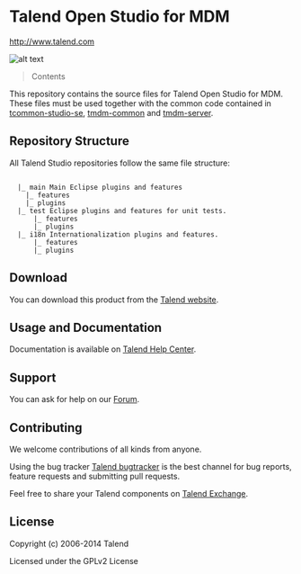 # Talend Open Studio for MDM
http://www.talend.com


![alt text](http://www.talend.com/sites/default/files/logo-talend.jpg "Talend")


> Contents

This repository contains the source files for Talend Open Studio for MDM. These files must be used together with the common code contained in [tcommon-studio-se](https://github.com/Talend/tcommon-studio-se), [tmdm-common](https://github.com/Talend/tmdm-common) and [tmdm-server](https://github.com/Talend/tmdm-server-se).

## Repository Structure
All Talend Studio repositories follow the same file structure:
```

  |_ main Main Eclipse plugins and features
    |_ features
    |_ plugins
  |_ test Eclipse plugins and features for unit tests. 
      |_ features
      |_ plugins
  |_ i18n Internationalization plugins and features.
      |_ features
      |_ plugins
```


## Download

You can download this product from the [Talend website](http://www.talend.com/download/mdm).


## Usage and Documentation

Documentation is available on [Talend Help Center](http://help.talend.com/).



## Support 

You can ask for help on our [Forum](http://www.talend.com/services/global-technical-support).


## Contributing

We welcome contributions of all kinds from anyone.

Using the bug tracker [Talend bugtracker](http://jira.talendforge.org/) is the best channel for bug reports, feature requests and submitting pull requests.

Feel free to share your Talend components on [Talend Exchange](http://www.talendforge.org/exchange).


## License

Copyright (c) 2006-2014 Talend

Licensed under the GPLv2 License
